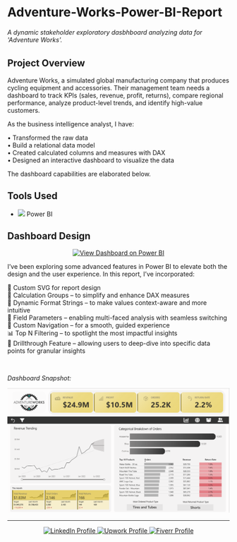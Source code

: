 # Adventure-Works-Power-BI-Report

###### A dynamic stakeholder exploratory dasbhboard analyzing data for 'Adventure Works'.

## Project Overview
Adventure Works, a simulated global manufacturing company that produces cycling equipment and accessories. Their management team needs a dashboard to track KPIs (sales, revenue, profit, returns), compare regional performance, analyze product-level trends, and identify high-value customers.

As the business intelligence analyst, I have:

• Transformed the raw data<br>
• Build a relational data model<br>
• Created calculated columns and measures with DAX<br>
• Designed an interactive dashboard to visualize the data

The dashboard capabilities are elaborated below.

## Tools Used
- <img height="15px" src="https://raw.githubusercontent.com/microsoft/PowerBI-Icons/2bf1c982fb24528eee1559a96a25eb534c175cfd/SVG/Power-BI.svg"> Power BI

## Dashboard Design 
<div align="center">
  
[![View Dashboard on Power BI](https://img.shields.io/badge/View%20Dashboard%20on-Power%20BI-F2C811?logo=powerbi&logoColor=black)](https://app.powerbi.com/view?r=eyJrIjoiOTFhZjJlMDMtMTFkNi00ZjZjLTk0YTYtNzViODMxMTc4MDFkIiwidCI6ImM2ZTU0OWIzLTVmNDUtNDAzMi1hYWU5LWQ0MjQ0ZGM1YjJjNCJ9)
</div>

I’ve been exploring some advanced features in Power BI to elevate both the design and the user experience. In this report, I’ve incorporated:

🎨 Custom SVG for report design<br>
🧮 Calculation Groups – to simplify and enhance DAX measures<br>
🔢 Dynamic Format Strings – to make values context-aware and more intuitive<br>
🔀 Field Parameters – enabling multi-faced analysis with seamless switching<br>
🧭 Custom Navigation – for a smooth, guided experience<br>
📊 Top N Filtering – to spotlight the most impactful insights<br>
🔎 Drillthrough Feature – allowing users to deep-dive into specific data points for granular insights

<br>

*Dashboard Snapshot:*<br>

![image](https://github.com/M-Taha-98/Adventure-Works-Power-BI-Report/blob/main/SS_front.png)

___

<p align="center">
  <a href="https://www.linkedin.com/in/mohammadtaha-businessanalytics/">
    <img src="https://img.shields.io/badge/View%20Profile%20on-LinkedIn-0077B5?logo=linkedin&logoColor=white" alt="LinkedIn Profile"/>
  </a>
  <a href="https://www.upwork.com/freelancers/~01158dbad6fc20cf59">
    <img src="https://img.shields.io/badge/View%20Profile%20on-Upwork-6fda44?logo=upwork&logoColor=white" alt="Upwork Profile"/>
  </a>
    <a href="https://www.fiverr.com/taha_mohammad?public_mode=true">
    <img src="https://img.shields.io/badge/View%20Profile%20on-Fiverr-1DBF73?logo=fiverr&logoColor=white" alt="Fiverr Profile"/>
  </a>
</p>
